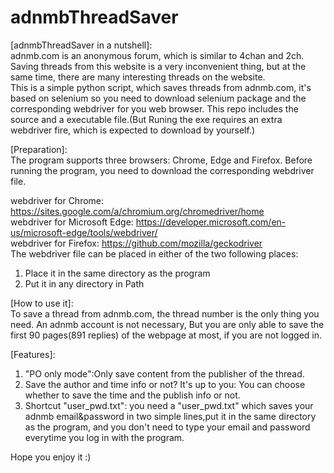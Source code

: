 # adnmbThreadSaver

[adnmbThreadSaver in a nutshell]:  
adnmb.com is an anonymous forum, which is similar to 4chan and 2ch. Saving threads from this website is a very inconvenient thing, but at the same time, there are many interesting threads on the website.   
This is a simple python script, which saves threads from adnmb.com, it's based on selenium so you need to download selenium package and the corresponding webdriver for you web browser. This repo includes the source and a executable file.(But Runing the exe requires an extra webdriver fire, which is expected to download by yourself.)  
    
[Preparation]:  
The program supports three browsers: Chrome, Edge and Firefox. Before running the program, you need to download the corresponding webdriver file.  
  
webdriver for Chrome: https://sites.google.com/a/chromium.org/chromedriver/home  
webdriver for Microsoft Edge: https://developer.microsoft.com/en-us/microsoft-edge/tools/webdriver/  
webdriver for Firefox: https://github.com/mozilla/geckodriver  
The webdriver file can be placed in either of the two following places:  
1. Place it in the same directory as the program  
2. Put it in any directory in Path  
  
[How to use it]:  
To save a thread from adnmb.com, the thread number is the only thing you need. An adnmb account is not necessary, But you are only able to save the first 90 pages(891 replies) of the webpage at most, if you are not logged in.  

[Features]:  
1. "PO only mode":Only save content from the publisher of the thread.  
2. Save the author and time info or not? It's up to you: You can choose whether to save the time and the publish info or not.  
3. Shortcut "user_pwd.txt": you need a "user_pwd.txt" which saves your adnmb email&password in two simple lines,put it in the same directory as the program, and you don't need to type your email and password everytime you log in with the program.  
  
Hope you enjoy it :)
